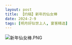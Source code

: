 ```yaml
---
layout: post
title: 【约稿】新年的仙女棒
date: 2024-2-9
tags: [明月好似世上人, 宴客精选]
---
```


![新年仙女棒.PNG](https://s2.loli.net/2024/03/30/GSxt1BQDXoNpAOU.png)